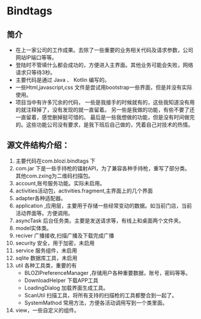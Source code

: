 # Bindtags

## 简介
  * 在上一家公司的工作成果。去除了一些重要的业务相关代码及请求参数，公司网站IP端口等等。
  * 登陆时不管填什么都会成功的，方便进入主界面。其他业务可能会失败，网络请求只等待3秒。
  * 主要代码是通过 Java 、 Kotlin 编写的。
  * 一些Html,javascript,css 文件是尝试用bootstrap一些界面，但是并没有实际使用。
  * 项目当中有许多冗余的代码，
  	一些是我接手的时候就有的，这些我知道没有用的就注释掉了，没有发现的就一直留着。
	另一些是我做的功能，有些不要了还一直留着，感觉删掉挺可惜的。
	最后是一些我想做的功能，但是没有时间做完的。这些功能公司没有要求，是我下班后自己做的，凭着自己对技术的热情。
## 源文件结构介绍：
1. 主要代码在com.blozi.bindtags 下
2. com.jar 下是一些手持枪的镭射API，为了兼容各种手持枪，重写了部分类。其他com.zxing为二维码扫描包。
3. account,账号服务功能。实际未启用。
4. activities活动包，activities.fragment,主界面上的几个界面
5. adapter各种适配器。
6. application ,应用层，主要用于存储一些经常变动的数据。如当前门店，当前活动界面等。方便调用。
7. asyncTask 后台任务类。主要是发送请求等，有线上和桌面两个文件夹。
8. model实体类。
9. reciver 广播接收,扫描广播及下载完成广播
10. security 安全，用于加密，未启用
11. service 服务组件，未启用
12. sqlite 数据库工具，未启用
13. util 各种工具类，重要的有
	* BLOZIPreferenceManager ,存储用户各种重要数据，账号，密码等等。
	* DownloadHelper 下载APP工具
	* LoadingDialog 加载界面生成工具。
	* ScanUtil 扫描工具，将所有支持的扫描枪的工具都整合到一起了。
	* SystemMathod 常用方法，方便各活动调用写到一个类里面。
14. view，一些自定义的组件。
